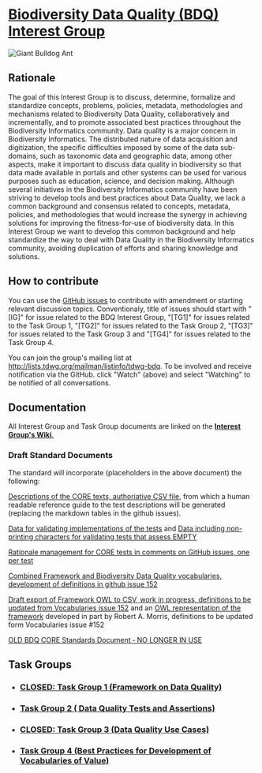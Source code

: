 # [Biodiversity Data Quality (BDQ) Interest Group](https://tdwg.github.io/bdq/)
![Giant Bulldog Ant](https://farm2.staticflickr.com/1844/44189503481_19f768abfb.jpg)
## Rationale

The goal of this Interest Group is to discuss, determine, formalize and standardize concepts, problems, policies, metadata, methodologies and mechanisms related to Biodiversity Data Quality, collaboratively and incrementally, and to promote associated best practices throughout the Biodiversity Informatics community. Data quality is a major concern in Biodiversity Informatics. The distributed nature of data acquisition and digitization, the specific difficulties imposed by some of the data sub-domains, such as taxonomic data and geographic data, among other aspects, make it important to discuss data quality in biodiversity so that data made available in portals and other systems can be used for various purposes such as education, science, and decision making. Although several initiatives in the Biodiversity Informatics community have been striving to develop tools and best practices about Data Quality, we lack a common background and consensus related to concepts, metadata, policies, and methodologies that would increase the synergy in achieving solutions for improving the fitness-for-use of biodiversity data. In this Interest Group we want to develop this common background and help standardize the way to deal with Data Quality in the Biodiversity Informatics community, avoiding duplication of efforts and sharing knowledge and solutions.

## How to contribute

You can use the [GitHub issues](https://github.com/tdwg/bdq/issues) to contribute with amendment or starting relevant discussion topics.
Conventionaly, title of issues should start with "[IG]" for issue related to the BDQ Interest Group, "[TG1]" for issues related to the Task Group 1, "[TG2]" for issues related to the Task Group 2, "[TG3]" for issues related to the Task Group 3 and "[TG4]" for issues related to the Task Group 4.

You can join the group's mailing list at http://lists.tdwg.org/mailman/listinfo/tdwg-bdq. To be involved and receive notification via the GitHub. click "Watch" (above) and select "Watching" to be notified of all conversations.

## Documentation

All Interest Group and Task Group documents are linked on the [**Interest Group's Wiki**.](https://github.com/tdwg/bdq/wiki)

### Draft Standard Documents




The standard will incorporate (placeholders in the above document) the following:

[Descriptions of the CORE texts, authoriative CSV file](https://raw.githubusercontent.com/tdwg/bdq/blob/master/tg2/core/TG2_tests.csv), from which a human readable reference guide to the test descriptions will be generated (replacing the markdown tables in the github issues).

[Data for validating implementations of the tests](https://raw.githubusercontent.com/tdwg/bdq/master/tg2/core/TG2_test_validation_data.csv) and [Data including non-printing characters for validating tests that assess EMPTY](https://raw.githubusercontent.com/tdwg/bdq/master/tg2/core/TG2_test_validation_data_nonprintingchars.csv)

[Rationale management for CORE tests in comments on GitHub issues, one per test](https://github.com/tdwg/bdq/labels/CORE)

[Combined Framework and Biodiversity Data Quality vocabularies, development of definitions in github issue 152](https://github.com/tdwg/bdq/issues/152)

[Draft export of Framework OWL to CSV, work in progress, definitions to be updated from Vocabularies issue 152](https://github.com/tdwg/bdq/blob/master/tg1/ffdq/frameworkconcepts.csv) and an [OWL representation of the framework](https://github.com/kurator-org/kurator-ffdq/blob/master/competencyquestions/rdf/ffdq.owl) developed in part by Robert A. Morris, definitions to be updated form Vocabularies issue #152

[OLD BDQ CORE Standards Document ‐ NO LONGER IN USE](https://github.com/tdwg/bdq/wiki/OLD-BDQ-CORE-Standards-Document-%E2%80%90-NO-LONGER-IN-USE)

## Task Groups

- ### [CLOSED: Task Group 1 (Framework on Data Quality)](https://tdwg.github.io/bdq/tg1/site)

- ### [Task Group 2 ( Data Quality Tests and Assertions)](https://github.com/tdwg/bdq/blob/master/tg2/README.md)

- ### [CLOSED: Task Group 3 (Data Quality Use Cases)](https://github.com/tdwg/bdq/blob/master/tg3/README.md)

- ### [Task Group 4 (Best Practices for Development of Vocabularies of Value)](https://github.com/tdwg/bdq/blob/master/tg4/README.md)
